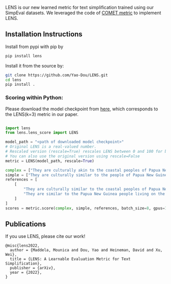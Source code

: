 LENS is our new learned metric for text simplification trained using our SimpEval datasets. 
We leveraged the code of [COMET metric](https://github.com/Unbabel/COMET) to implement LENS.

## Installation Instructions

Install from pypi with pip by

```bash
pip install lens
```

Install it from the source by:

```bash
git clone https://github.com/Yao-Dou/LENS.git
cd lens
pip install .
```

### Scoring within Python:
Please download the model checkpoint from [here](https://drive.google.com/drive/folders/1unqQ_bpUjOdXcjTV6YmgCWF3l0sMcCvv), which corresponds to the LENS(k=3) metric in our paper.

```python

import lens
from lens.lens_score import LENS

model_path = "<path of downloaded model checkpoint>"
# Original LENS is a real-valued number. 
# Rescaled version (rescale=True) rescales LENS between 0 and 100 for better interpretability. 
# You can also use the original version using rescale=False
metric = LENS(model_path, rescale=True)

complex = ["They are culturally akin to the coastal peoples of Papua New Guinea."]
simple = ["They are culturally similar to the people of Papua New Guinea."]
references = [
    [
        "They are culturally similar to the coastal peoples of Papua New Guinea.",
        "They are similar to the Papua New Guinea people living on the coast."
    ]
]
scores = metric.score(complex, simple, references, batch_size=8, gpus=1)
```


## Publications
If you use LENS, please cite our work! 

```angular2html
@misc{lens2022,
  author = {Maddela, Mounica and Dou, Yao and Heineman, David and Xu, Wei},
  title = {LENS: A Learnable Evaluation Metric for Text Simplification},
  publisher = {arXiv},
  year = {2022},
}
```




